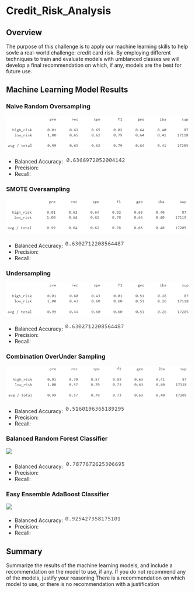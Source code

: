 # Credit_Risk_Analysis

## Overview
The purpose of this challenge is to apply our machine learning skills to help sovle a real-world challenge: credit card risk.  By employing different techniques to train and evaluate models with umblanced classes we will develop a final recommendation on which, if any, models are the best for future use.

## Machine Learning Model Results

### Naive Random Oversampling

![](Images/Naive_Random_Oversampling_Imbalanced_Classifcation_Report.png)

- Balanced Accuracy: ![](Images/Naive_Random_Oversampling_Balanced_Accuracy_Score.png)
- Precision:
- Recall:

### SMOTE Oversampling

![](Images/SMOTE_Oversampling_Imbalanced_Classifcation_Report.png)

- Balanced Accuracy: ![](Images/SMOTE_Oversampling_Balanced_Accuracy_Score.png)
- Precision:
- Recall:

### Undersampling

![](Images/Cluster_Centroids_Undersampling_Imbalanced_Classifcation_Report.png)

- Balanced Accuracy: ![](Images/Cluster_Centroids_Undersampling_Balanced_Accuracy_Score.png)
- Precision:
- Recall:

### Combination OverUnder Sampling

![](Images/SMOTE_Combination_OverUnder_Sampling_Imbalanced_Classifcation_Report.png)

- Balanced Accuracy: ![](Images/SMOTE_Combination_OverUnder_Sampling_Balanced_Accuracy_Score.png)
- Precision:
- Recall:

### Balanced Random Forest Classifier

![](Images/Balanced_Random_Forest_Classifier_Imbalanced_Classifcation_Report.png)

- Balanced Accuracy: ![](Images/Balanced_Random_Forest_Classifier_Balanced_Accuracy_Score.png)
- Precision:
- Recall:

### Easy Ensemble AdaBoost Classifier

![](Images/Easy_Ensamble_AdaBoost_Classifier_Imbalanced_Classifcation_Report.png)

- Balanced Accuracy: ![](Images/Easy_Ensamble_AdaBoost_Classifier_Balanced_Accuracy_Score.png)
- Precision:
- Recall:

## Summary

Summarize the results of the machine learning models, and include a recommendation on the model to use, if any. If you do not recommend any of the models, justify your reasoning
There is a recommendation on which model to use, or there is no recommendation with a justification
